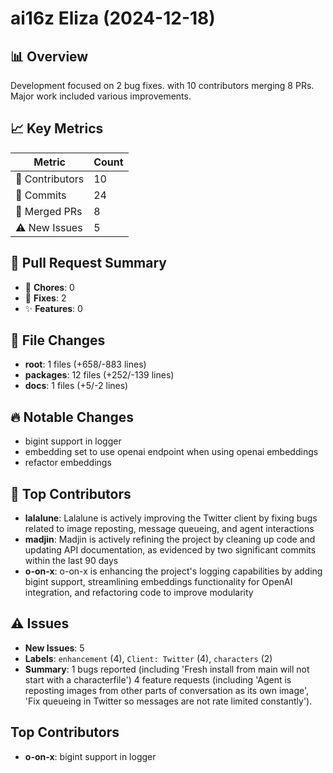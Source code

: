 # ai16z Eliza (2024-12-18)
    
## 📊 Overview
Development focused on 2 bug fixes. with 10 contributors merging 8 PRs. Major work included various improvements.

## 📈 Key Metrics
| Metric | Count |
|---------|--------|
| 👥 Contributors | 10 |
| 📝 Commits | 24 |
| 🔄 Merged PRs | 8 |
| ⚠️ New Issues | 5 |

## 🔄 Pull Request Summary
- 🧹 **Chores**: 0
- 🐛 **Fixes**: 2
- ✨ **Features**: 0

## 📁 File Changes
- **root**: 1 files (+658/-883 lines)
- **packages**: 12 files (+252/-139 lines)
- **docs**: 1 files (+5/-2 lines)

## 🔥 Notable Changes
- bigint support in logger
- embedding set to use openai endpoint when using openai embeddings
- refactor embeddings 

## 👥 Top Contributors
- **lalalune**: Lalalune is actively improving the Twitter client by fixing bugs related to image reposting, message queueing, and agent interactions
- **madjin**: Madjin is actively refining the project by cleaning up code and updating API documentation, as evidenced by two significant commits within the last 90 days
- **o-on-x**: o-on-x is enhancing the project's logging capabilities by adding bigint support, streamlining embeddings functionality for OpenAI integration, and refactoring code to improve modularity

## ⚠️ Issues
- **New Issues**: 5
- **Labels**: `enhancement` (4), `Client: Twitter` (4), `characters` (2)
- **Summary**: 1 bugs reported (including 'Fresh install from main will not start with a characterfile') 4 feature requests (including 'Agent is reposting images from other parts of conversation as its own image', 'Fix queueing in Twitter so messages are not rate limited constantly').

## Top Contributors
- **o-on-x**: bigint support in logger